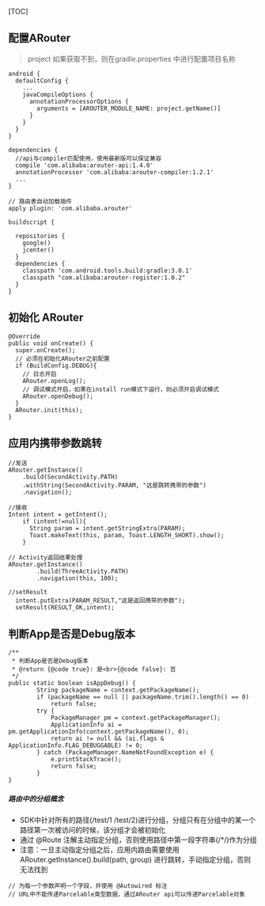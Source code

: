 

[TOC]



## 配置ARouter

> project  如果获取不到，则在gradle.properties   中进行配置项目名称

```
android {
  defaultConfig {
    ...
    javaCompileOptions {
      annotationProcessorOptions {
        arguments = [AROUTER_MODULE_NAME: project.getName()]
      }
    }
  }
}

dependencies {
  //api与compiler匹配使用，使用最新版可以保证兼容
  compile 'com.alibaba:arouter-api:1.4.0'
  annotationProcessor 'com.alibaba:arouter-compiler:1.2.1'
  ...
}

```

 

```
// 路由表自动加载插件
apply plugin: 'com.alibaba.arouter'

buildscript {

  repositories {
    google()
    jcenter()
  }
  dependencies {
    classpath 'com.android.tools.build:gradle:3.0.1'
    classpath "com.alibaba:arouter-register:1.0.2"
  }
}
```

###  

## 初始化 ARouter

```
@Override
public void onCreate() {
  super.onCreate();
  // 必须在初始化ARouter之前配置
  if (BuildConfig.DEBUG){
    // 日志开启
    ARouter.openLog();
    // 调试模式开启，如果在install run模式下运行，则必须开启调试模式
    ARouter.openDebug();
  }
  ARouter.init(this);
}
```





## 应用内携带参数跳转

```
//发送
ARouter.getInstance()
    .build(SecondActivity.PATH)
    .withString(SecondActivity.PARAM, "这是跳转携带的参数")
    .navigation();

//接收
Intent intent = getIntent();
    if (intent!=null){
      String param = intent.getStringExtra(PARAM);
      Toast.makeText(this, param, Toast.LENGTH_SHORT).show();
    }
    
// Activity返回结果处理
ARouter.getInstance()
        .build(ThreeActivity.PATH)
        .navigation(this, 100);
        
//setResult
  intent.putExtra(PARAM_RESULT,"这是返回携带的参数");
  setResult(RESULT_OK,intent);
```



 

## 判断App是否是Debug版本

```
/**
 * 判断App是否是Debug版本
 * @return {@code true}: 是<br>{@code false}: 否
 */
public static boolean isAppDebug() {
        String packageName = context.getPackageName();
        if (packageName == null || packageName.trim().length() == 0)
            return false;
        try {
            PackageManager pm = context.getPackageManager();
            ApplicationInfo ai = pm.getApplicationInfo(context.getPackageName(), 0);
            return ai != null && (ai.flags & ApplicationInfo.FLAG_DEBUGGABLE) != 0;
        } catch (PackageManager.NameNotFoundException e) {
            e.printStackTrace();
            return false;
        }
}
```



##### 路由中的分组概念

- SDK中针对所有的路径(/test/1 /test/2)进行分组，分组只有在分组中的某一个路径第一次被访问的时候，该分组才会被初始化
- 通过 @Route 注解主动指定分组，否则使用路径中第一段字符串(/*/)作为分组
- 注意：一旦主动指定分组之后，应用内路由需要使用 ARouter.getInstance().build(path, group) 进行跳转，手动指定分组，否则无法找到



```
// 为每一个参数声明一个字段，并使用 @Autowired 标注
// URL中不能传递Parcelable类型数据，通过ARouter api可以传递Parcelable对象
```




























































